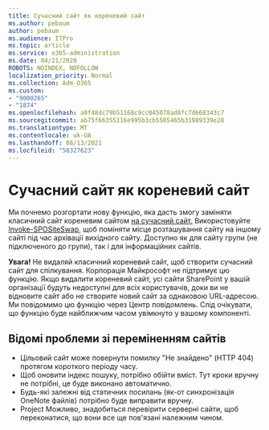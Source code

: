 ```yaml
---
title: Сучасний сайт як кореневий сайт
ms.author: pebaum
author: pebaum
ms.audience: ITPro
ms.topic: article
ms.service: o365-administration
ms.date: 04/21/2020
ROBOTS: NOINDEX, NOFOLLOW
localization_priority: Normal
ms.collection: Adm_O365
ms.custom:
- "9000265"
- "1874"
ms.openlocfilehash: a0f48dc79b51168c9cc045078ad8fc7d668343c7
ms.sourcegitcommit: ab75f66355116e995b3cb5505465b31989339e28
ms.translationtype: MT
ms.contentlocale: uk-UA
ms.lasthandoff: 08/13/2021
ms.locfileid: "58327623"
---
```

# <a name="modern-site-as-root-site"></a>Сучасний сайт як кореневий сайт

Ми почнемо розгортати нову функцію, яка дасть змогу заміняти класичний сайт кореневим сайтом [на сучасний сайт.](https://docs.microsoft.com/sharepoint/modern-root-site) Використовуйте [Invoke-SPOSiteSwap,](https://docs.microsoft.com/powershell/module/sharepoint-online/invoke-spositeswap?view=sharepoint-ps) щоб поміняти місце розташування сайту на іншому сайті під час архівації вихідного сайту. Доступно як для сайту групи (не підключеного до групи), так і для інформаційних сайтів.

**Увага!** Не видаляй класичний кореневий сайт, щоб створити сучасний сайт для спілкування. Корпорація Майкрософт не підтримує цю функцію. Якщо видалити кореневий сайт, усі сайти SharePoint у вашій організації будуть недоступні для всіх користувачів, доки ви не відновите сайт або не створите новий сайт за однаковою URL-адресою. Ми повідомимо цю функцію через Центр повідомлень. Слід очікувати, що функцію буде найближчим часом увімкнуто у вашому компоненті.

## <a name="known-issues-with-swapping-sites"></a>Відомі проблеми зі переміненням сайтів
- Цільовий сайт може повернути помилку "Не знайдено" (HTTP 404) протягом короткого періоду часу.
- Щоб оновити індекс пошуку, потрібно обійти вміст. Тут кроки вручну не потрібні, це буде виконано автоматично.
- Будь-які залежні від статичних посилань (як-от синхронізація OneNote файлів) потрібно буде виправити вручну.
- Project Можливо, знадобиться перевірити серверні сайти, щоб переконатися, що вони все ще пов'язані належним чином. 
